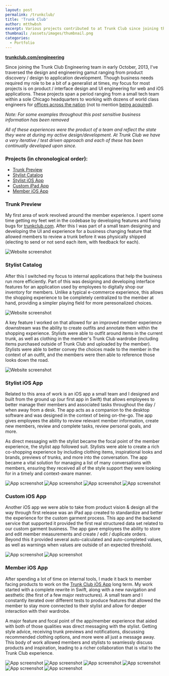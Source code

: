 ```yaml
---
layout: post
permalink: /trunkclub/
title: 'Trunk Club'
author: mtthwbsh
excerpt: Various projects contributed to at Trunk Club since joining the engineering team as a software designer & engineer in October, 2013
thumbnail: /assets/images/thumbnail.png
categories:
  - Portfolio
---
```

[**trunkclub.com/engineering**][link1]

Since joining the Trunk Club Engineering team in early October, 2013, I've traversed the design and engineering gamut ranging from product discovery / design to application development. Though business needs required my role to be a bit of a generalist at times, my focus for most projects is on product / interface design and UI engineering for web and iOS applications. These projects span a period ranging from a small tech team within a sole Chicago headquarters to working with dozens of world class engineers for [offices across the nation][link3] (not to mention [being acquired][link2]).

_Note: For some examples throughout this post sensitive business information has been removed_

_All of these experiences were the product of a team and reflect the state they were at during my active design/development. At Trunk Club we have a very iterative / test driven approach and each of these has been continually developed upon since._

<div class="spacer half"></div>

### Projects (in chronological order):

<div class="spacer half"></div>

- [Trunk Preview](#TrunkPreview)
- [Stylist Catalog](#StylistCatalog)
- [Stylist iOS App](#StylistiOSApp)
- [Custom iPad App](#CustomiPadApp)
- [Member iOS App](#MemberiOSApp)

<div id="TrunkPreview" class="spacer"></div>

### Trunk Preview

My first area of work revolved around the member experience. I spent some time getting my feet wet in the codebase by developing features and fixing bugs for [trunkclub.com][link4]. After this I was part of a small team designing and developing the UI and experience for a business changing feature that allowed members to review a trunk before it was physically shipped (electing to send or not send each item, with feedback for each).

![Website screenshot][image1]

<div id="StylistCatalog" class="spacer"></div>

### Stylist Catalog

After this I switched my focus to internal applications that help the business run more efficiently. Part of this was designing and developing interface features for an application used by employees to digitally shop our inventory for members. Unlike a typical e-commerce experience, this allows the shopping experience to be completely centralized to the member at hand, providing a simpler playing field for more peresonalized choices.

![Website screenshot][image2]

A key feature I worked on that allowed for an improved member experience downstream was the ability to create outfits and annotate them within the shopping experience. Stylists were able to outfit around items in the current trunk, as well as clothing in the member's Trunk Club wardrobe (including items purchased outside of Trunk Club and uploaded by the member). Stylists were able to better convey the choices made to the member in the context of an outfit, and the members were then able to reference those looks down the road.

![Website screenshot][image3]

<div id="StylistiOSApp" class="spacer"></div>

### Stylist iOS App

Related to this area of work is an iOS app a small team and I designed and built from the ground up (our first app in Swift) that allows employees to better manage their members and associated tasks throughout the day / when away from a desk. The app acts as a companion to the desktop software and was designed in the context of being on-the-go. The app gives employees the ability to review relevant member information, create new members, review and complete tasks, review personal goals, and more.

As direct messaging with the stylist became the focal point of the member experience, the stylist app followed suit. Stylists were able to create a rich co-shopping experience by including clothing items, inspirational looks and brands, previews of trunks, and more into the conversation. The app became a vital solution for managing a list of many conversations with members, ensuring they received all of the style support they were looking for in a timely and context-aware manner.

![App screenshot][image4]
![App screenshot][image5]
![App screenshot][image6]
![App screenshot][image7]

<div id="CustomiPadApp" class="spacer"></div>

### Custom iOS App

Another iOS app we were able to take from product vision & design all the way through first release was an iPad app created to standardize and better the experience for the custom garment process. This app and the backend service that supported it provided the first real structured data set related to our custom garment business. The app gave employees the ability to store and edit member measurements and create / edit / duplicate orders. Beyond this it provided several auto-calculated and auto-completed values, as well as warnings when values are outside of an expected threshold.

![App screenshot][image8]
![App screenshot][image9]

<div id="MemberiOSApp" class="spacer"></div>

### Member iOS App

After spending a lot of time on internal tools, I made it back to member facing products to work on the [Trunk Club iOS App][link5] long term. My work started with a complete rewrite in Swift, along with a new navigation and aesthetic (the first of a few major restructures). A small team and I constantly iterated over different tests to produce features that allowed the member to stay more connected to their stylist and allow for deeper interaction with their wardrobe.

A major feature and focal point of the app/member experience that aided with both of those qualities was direct messaging with the stylist. Getting style advice, receiving trunk previews and notifications, discussing recommended clothing options, and more were all just a message away. This body of work allowed members and stylists to seamlessly discuss products and inspiration, leading to a richer collaboration that is vital to the Trunk Club experience.

![App screenshot][image10]
![App screenshot][image11]
![App screenshot][image12]
![App screenshot][image13]
![App screenshot][image14]
![App screenshot][image15]

<!-- Links -->
[link1]:			https://trunkclub.com/engineering
[link2]:			http://techcrunch.com/2014/07/31/nordstrom-acquires-mens-shopping-service-trunk-club/
[link3]:			https://www.trunkclub.com/locations
[link4]:			https://www.trunkclub.com/
[link5]:			https://itunes.apple.com/us/app/trunk-club-mens-clothing-service/id635441999?mt=8


<!-- Images -->
[image1]: 			/assets/images/trunk-preview.png
[image2]: 			/assets/images/catalog.png
[image3]: 			/assets/images/outfitting.png
[image4]: 			/assets/images/TCStylistMessages.png
[image5]: 			/assets/images/TCStylistConversation.png
[image6]: 			/assets/images/TCStylistConversationCards.png
[image7]: 			/assets/images/TCStylistProfile.png
[image8]: 			/assets/images/custom1.png
[image9]: 			/assets/images/custom2.png
[image10]: 			/assets/images/TCMemberConversation.png
[image11]: 			/assets/images/TCMemberConversation2.png
[image12]: 			/assets/images/TCMemberWardrobe.png
[image13]: 			/assets/images/TCMemberItemDetail1.png
[image14]: 			/assets/images/TCMemberItemDetail2.png
[image15]: 			/assets/images/TCMemberItemDetail3.png
